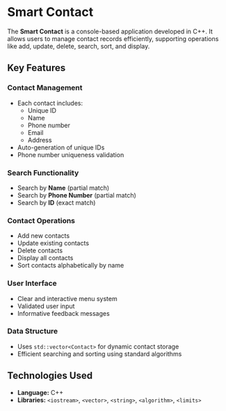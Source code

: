# Smart Contact

The **Smart Contact** is a console-based application developed in C++. It allows users to manage contact records efficiently, supporting operations like add, update, delete, search, sort, and display.

## Key Features

### Contact Management
- Each contact includes:
  - Unique ID
  - Name
  - Phone number
  - Email
  - Address
- Auto-generation of unique IDs
- Phone number uniqueness validation

### Search Functionality
- Search by **Name** (partial match)
- Search by **Phone Number** (partial match)
- Search by **ID** (exact match)

### Contact Operations
- Add new contacts
- Update existing contacts
- Delete contacts
- Display all contacts
- Sort contacts alphabetically by name

### User Interface
- Clear and interactive menu system
- Validated user input
- Informative feedback messages

### Data Structure
- Uses `std::vector<Contact>` for dynamic contact storage
- Efficient searching and sorting using standard algorithms


## Technologies Used
- **Language:** C++
- **Libraries:** `<iostream>`, `<vector>`, `<string>`, `<algorithm>`, `<limits>`

